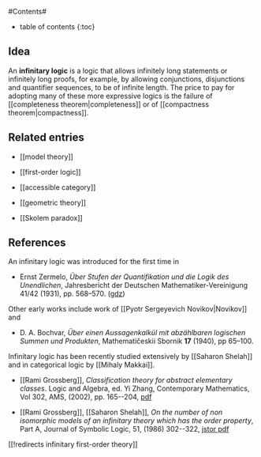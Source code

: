 #Contents#
* table of contents
{:toc}

## Idea

An **infinitary logic** is a logic that allows infinitely long statements or infinitely long proofs, for example, by allowing conjunctions, disjunctions and quantifier sequences, to be of infinite length. The price to pay for adopting many of these more expressive logics is the failure of [[completeness theorem|completeness]] or of [[compactness theorem|compactness]].

## Related entries

* [[model theory]]

* [[first-order logic]]

* [[accessible category]]

* [[geometric theory]]

* [[Skolem paradox]]

## References

An infinitary logic was introduced for the first time in 

* Ernst Zermelo, _&#220;ber Stufen der Quantifikation und die Logik des Unendlichen_,  Jahresbericht der Deutschen Mathematiker-Vereinigung 41/42 (1931), pp. 568&#8211;570. ([gdz](http://gdz.sub.uni-goettingen.de/dms/load/img/?PID=PPN37721857X_0041|LOG_0038&physid=PHYS_0395))

Other early works include work of [[Pyotr Sergeyevich Novikov|Novikov]] and 

* D. A. Bochvar, _&#220;ber einen Aussagenkalk&#252;l mit abz&#228;hlbaren logischen Summen und Produkten_, Mathemati&#269;eskii Sbornik __17__ (1940), pp 65&#8211;100.

Infinitary logic has been recently studied extensively by [[Saharon Shelah]] and in categorical logic by [[Mihaly Makkai]].

* [[Rami Grossberg]], _Classification theory for abstract elementary classes_. Logic and Algebra, ed. Yi Zhang, Contemporary Mathematics, Vol 302, AMS, (2002), pp. 165--204, [pdf](http://www.math.cmu.edu/~rami/Rami-NBilgi.pdf) 

* [[Rami Grossberg]], [[Saharon Shelah]], _On the number of non isomorphic models of an infinitary theory which has the order property_, Part A, Journal of Symbolic Logic, 51, (1986) 302--322, [jstor pdf](http://links.jstor.org/sici?sici=0022-4812%28198606%2951%3A2%3C302%3AOTNONM%3E2.0.CO%3B2-D)

[[!redirects infinitary first-order theory]]